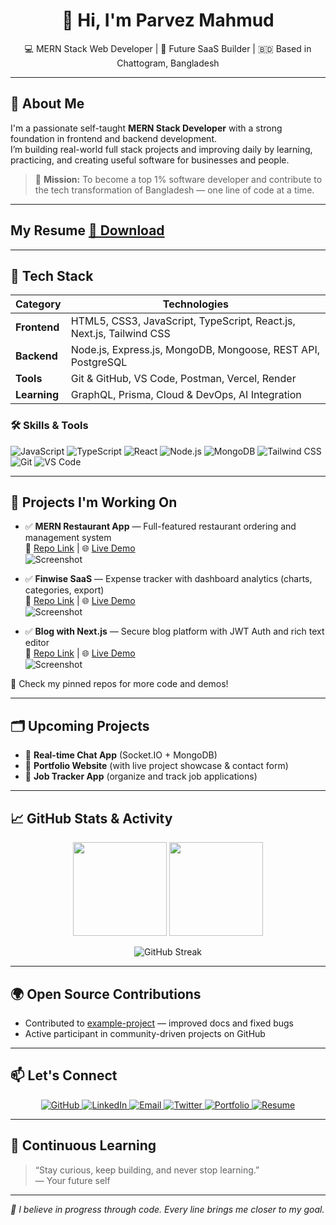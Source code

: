 <h1 align="center">👋 Hi, I'm Parvez Mahmud</h1>

<p align="center">
  💻 MERN Stack Web Developer | 🚀 Future SaaS Builder | 🇧🇩 Based in Chattogram, Bangladesh
</p>

---

## 🧠 About Me

I'm a passionate self-taught **MERN Stack Developer** with a strong foundation in frontend and backend development.  
I’m building real-world full stack projects and improving daily by learning, practicing, and creating useful software for businesses and people.

> 🎯 **Mission:** To become a top 1% software developer and contribute to the tech transformation of Bangladesh — one line of code at a time.

---

## My Resume [📄 Download](https://yourdomain.com/ParvezMah-Resume.pdf)

---

## 🔧 Tech Stack

| Category     | Technologies |
|--------------|--------------|
| **Frontend** | HTML5, CSS3, JavaScript, TypeScript, React.js, Next.js, Tailwind CSS |
| **Backend**  | Node.js, Express.js, MongoDB, Mongoose, REST API, PostgreSQL |
| **Tools**    | Git & GitHub, VS Code, Postman, Vercel, Render |
| **Learning** | GraphQL, Prisma, Cloud & DevOps, AI Integration |

### 🛠 Skills & Tools  
<p>
  <img alt="JavaScript" src="https://img.shields.io/badge/JavaScript-F7DF1E?style=for-the-badge&logo=javascript&logoColor=black" />
  <img alt="TypeScript" src="https://img.shields.io/badge/TypeScript-3178C6?style=for-the-badge&logo=typescript&logoColor=white" />
  <img alt="React" src="https://img.shields.io/badge/React-61DAFB?style=for-the-badge&logo=react&logoColor=black" />
  <img alt="Node.js" src="https://img.shields.io/badge/Node.js-339933?style=for-the-badge&logo=node.js&logoColor=white" />
  <img alt="MongoDB" src="https://img.shields.io/badge/MongoDB-4EA94B?style=for-the-badge&logo=mongodb&logoColor=white" />
  <img alt="Tailwind CSS" src="https://img.shields.io/badge/Tailwind_CSS-06B6D4?style=for-the-badge&logo=tailwind-css&logoColor=white" />
  <img alt="Git" src="https://img.shields.io/badge/Git-F05032?style=for-the-badge&logo=git&logoColor=white" />
  <img alt="VS Code" src="https://img.shields.io/badge/VS_Code-007ACC?style=for-the-badge&logo=visual-studio-code&logoColor=white" />
</p>

---

## 📂 Projects I'm Working On

- ✅ **MERN Restaurant App** — Full-featured restaurant ordering and management system  
  🔗 [Repo Link](https://github.com/ParvezMah/mernstaurantapp) | 🌐 [Live Demo](https://your-demo-url.com)  
  ![Screenshot](https://your-image-link.com/screenshot1.png)

- ✅ **Finwise SaaS** — Expense tracker with dashboard analytics (charts, categories, export)  
  🔗 [Repo Link](https://github.com/ParvezMah/finwise) | 🌐 [Live Demo](https://your-demo-url.com)  
  ![Screenshot](https://your-image-link.com/screenshot2.png)

- ✅ **Blog with Next.js** — Secure blog platform with JWT Auth and rich text editor  
  🔗 [Repo Link](https://github.com/ParvezMah/blog-nextjs) | 🌐 [Live Demo](https://your-demo-url.com)  
  ![Screenshot](https://your-image-link.com/screenshot3.png)

📌 Check my pinned repos for more code and demos!

---

## 🗂️ Upcoming Projects

- 🚧 **Real-time Chat App** (Socket.IO + MongoDB)  
- 🚀 **Portfolio Website** (with live project showcase & contact form)  
- 🧾 **Job Tracker App** (organize and track job applications)  

---

## 📈 GitHub Stats & Activity

<p align="center">
  <img src="https://github-readme-stats.vercel.app/api?username=ParvezMah&show_icons=true&theme=radical" height="150" />
  <img src="https://github-readme-stats.vercel.app/api/top-langs/?username=ParvezMah&layout=compact&theme=radical" height="150" />
</p>

<p align="center">
  <img src="https://streak-stats.demolab.com?user=ParvezMah&theme=radical" alt="GitHub Streak" />
</p>

---

## 🌍 Open Source Contributions

- Contributed to [example-project](https://github.com/example/project) — improved docs and fixed bugs  
- Active participant in community-driven projects on GitHub  

---

## 📫 Let's Connect

<p align="center">
  <a href="https://github.com/ParvezMah" target="_blank" rel="noopener noreferrer">
    <img alt="GitHub" src="https://img.shields.io/badge/GitHub-181717?style=for-the-badge&logo=github&logoColor=white" />
  </a>
  <a href="https://linkedin.com/in/yourlinkedin" target="_blank" rel="noopener noreferrer">
    <img alt="LinkedIn" src="https://img.shields.io/badge/LinkedIn-0A66C2?style=for-the-badge&logo=linkedin&logoColor=white" />
  </a>
  <a href="mailto:parvezmahmudaa100@gmail.com" target="_blank" rel="noopener noreferrer">
    <img alt="Email" src="https://img.shields.io/badge/Email-D14836?style=for-the-badge&logo=gmail&logoColor=white" />
  </a>
  <a href="https://twitter.com/yourtwitterhandle" target="_blank" rel="noopener noreferrer">
    <img alt="Twitter" src="https://img.shields.io/badge/Twitter-1DA1F2?style=for-the-badge&logo=twitter&logoColor=white" />
  </a>
  <a href="https://yourportfolio.com" target="_blank" rel="noopener noreferrer">
    <img alt="Portfolio" src="https://img.shields.io/badge/Portfolio-000000?style=for-the-badge&logo=ko-fi&logoColor=white" />
  </a>
  <a href="https://yourdomain.com/ParvezMah-Resume.pdf" target="_blank" rel="noopener noreferrer">
    <img alt="Resume" src="https://img.shields.io/badge/Resume-PDF-red?style=for-the-badge&logo=adobeacrobatreader&logoColor=white" />
  </a>
</p>

---

## 🌱 Continuous Learning

> “Stay curious, keep building, and never stop learning.”  
> — Your future self

---

_🚀 I believe in progress through code. Every line brings me closer to my goal._
